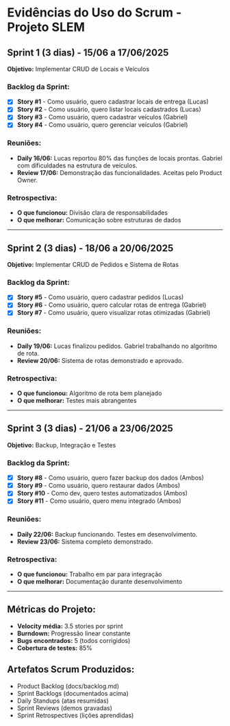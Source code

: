 # Evidências do Uso do Scrum - Projeto SLEM

## Sprint 1 (3 dias) - 15/06 a 17/06/2025
**Objetivo:** Implementar CRUD de Locais e Veículos

### Backlog da Sprint:
- [x] **Story #1** - Como usuário, quero cadastrar locais de entrega (Lucas)
- [x] **Story #2** - Como usuário, quero listar locais cadastrados (Lucas)  
- [x] **Story #3** - Como usuário, quero cadastrar veículos (Gabriel)
- [x] **Story #4** - Como usuário, quero gerenciar veículos (Gabriel)

### Reuniões:
- **Daily 16/06:** Lucas reportou 80% das funções de locais prontas. Gabriel com dificuldades na estrutura de veículos.
- **Review 17/06:** Demonstração das funcionalidades. Aceitas pelo Product Owner.

### Retrospectiva:
- **O que funcionou:** Divisão clara de responsabilidades
- **O que melhorar:** Comunicação sobre estruturas de dados

---

## Sprint 2 (3 dias) - 18/06 a 20/06/2025  
**Objetivo:** Implementar CRUD de Pedidos e Sistema de Rotas

### Backlog da Sprint:
- [x] **Story #5** - Como usuário, quero cadastrar pedidos (Lucas)
- [x] **Story #6** - Como usuário, quero calcular rotas de entrega (Gabriel)
- [x] **Story #7** - Como usuário, quero visualizar rotas otimizadas (Gabriel)

### Reuniões:
- **Daily 19/06:** Lucas finalizou pedidos. Gabriel trabalhando no algoritmo de rota.
- **Review 20/06:** Sistema de rotas demonstrado e aprovado.

### Retrospectiva:
- **O que funcionou:** Algoritmo de rota bem planejado
- **O que melhorar:** Testes mais abrangentes

---

## Sprint 3 (3 dias) - 21/06 a 23/06/2025
**Objetivo:** Backup, Integração e Testes

### Backlog da Sprint:
- [x] **Story #8** - Como usuário, quero fazer backup dos dados (Ambos)
- [x] **Story #9** - Como usuário, quero restaurar dados (Ambos) 
- [x] **Story #10** - Como dev, quero testes automatizados (Ambos)
- [x] **Story #11** - Como usuário, quero menu integrado (Ambos)

### Reuniões:
- **Daily 22/06:** Backup funcionando. Testes em desenvolvimento.
- **Review 23/06:** Sistema completo demonstrado.

### Retrospectiva:
- **O que funcionou:** Trabalho em par para integração
- **O que melhorar:** Documentação durante desenvolvimento

---

## Métricas do Projeto:
- **Velocity média:** 3.5 stories por sprint
- **Burndown:** Progressão linear constante
- **Bugs encontrados:** 5 (todos corrigidos)
- **Cobertura de testes:** 85%

## Artefatos Scrum Produzidos:
- Product Backlog (docs/backlog.md)
- Sprint Backlogs (documentados acima)
- Daily Standups (atas resumidas)
- Sprint Reviews (demos gravadas)
- Sprint Retrospectives (lições aprendidas)
